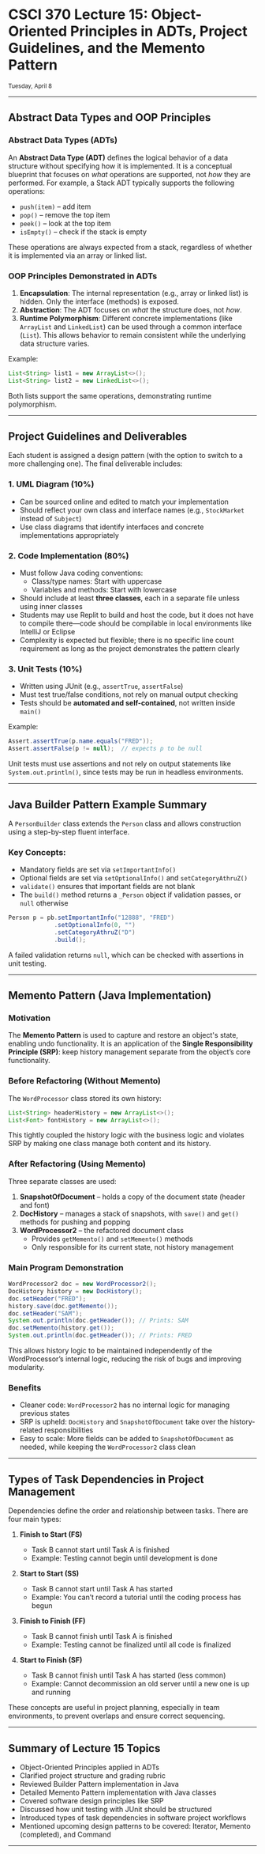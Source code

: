 # CSCI 370 Lecture 15: Object-Oriented Principles in ADTs, Project Guidelines, and the Memento Pattern

<small>Tuesday, April 8</small>

---

## Abstract Data Types and OOP Principles

### Abstract Data Types (ADTs)

An **Abstract Data Type (ADT)** defines the logical behavior of a data structure without specifying how it is implemented. It is a conceptual blueprint that focuses on _what_ operations are supported, not _how_ they are performed. For example, a Stack ADT typically supports the following operations:

- `push(item)` – add item
- `pop()` – remove the top item
- `peek()` – look at the top item
- `isEmpty()` – check if the stack is empty

These operations are always expected from a stack, regardless of whether it is implemented via an array or linked list.

### OOP Principles Demonstrated in ADTs

1. **Encapsulation**: The internal representation (e.g., array or linked list) is hidden. Only the interface (methods) is exposed.
2. **Abstraction**: The ADT focuses on _what_ the structure does, not _how_.
3. **Runtime Polymorphism**: Different concrete implementations (like `ArrayList` and `LinkedList`) can be used through a common interface (`List`). This allows behavior to remain consistent while the underlying data structure varies.

Example:

```java
List<String> list1 = new ArrayList<>();
List<String> list2 = new LinkedList<>();
```

Both lists support the same operations, demonstrating runtime polymorphism.

---

## Project Guidelines and Deliverables

Each student is assigned a design pattern (with the option to switch to a more challenging one). The final deliverable includes:

### 1. UML Diagram (10%)

- Can be sourced online and edited to match your implementation
- Should reflect your own class and interface names (e.g., `StockMarket` instead of `Subject`)
- Use class diagrams that identify interfaces and concrete implementations appropriately

### 2. Code Implementation (80%)

- Must follow Java coding conventions:
  - Class/type names: Start with uppercase
  - Variables and methods: Start with lowercase
- Should include at least **three classes**, each in a separate file unless using inner classes
- Students may use Replit to build and host the code, but it does not have to compile there—code should be compilable in local environments like IntelliJ or Eclipse
- Complexity is expected but flexible; there is no specific line count requirement as long as the project demonstrates the pattern clearly

### 3. Unit Tests (10%)

- Written using JUnit (e.g., `assertTrue`, `assertFalse`)
- Must test true/false conditions, not rely on manual output checking
- Tests should be **automated and self-contained**, not written inside `main()`

Example:

```java
Assert.assertTrue(p.name.equals("FRED"));
Assert.assertFalse(p != null);  // expects p to be null
```

Unit tests must use assertions and not rely on output statements like `System.out.println()`, since tests may be run in headless environments.

---

## Java Builder Pattern Example Summary

A `PersonBuilder` class extends the `Person` class and allows construction using a step-by-step fluent interface.

### Key Concepts:

- Mandatory fields are set via `setImportantInfo()`
- Optional fields are set via `setOptionalInfo()` and `setCategoryAthruZ()`
- `validate()` ensures that important fields are not blank
- The `build()` method returns a `_Person` object if validation passes, or `null` otherwise

```java
Person p = pb.setImportantInfo("12888", "FRED")
             .setOptionalInfo(0, "")
             .setCategoryAthruZ("D")
             .build();
```

A failed validation returns `null`, which can be checked with assertions in unit testing.

---

## Memento Pattern (Java Implementation)

### Motivation

The **Memento Pattern** is used to capture and restore an object's state, enabling undo functionality. It is an application of the **Single Responsibility Principle (SRP)**: keep history management separate from the object’s core functionality.

### Before Refactoring (Without Memento)

The `WordProcessor` class stored its own history:

```java
List<String> headerHistory = new ArrayList<>();
List<Font> fontHistory = new ArrayList<>();
```

This tightly coupled the history logic with the business logic and violates SRP by making one class manage both content and its history.

### After Refactoring (Using Memento)

Three separate classes are used:

1. **SnapshotOfDocument** – holds a copy of the document state (header and font)
2. **DocHistory** – manages a stack of snapshots, with `save()` and `get()` methods for pushing and popping
3. **WordProcessor2** – the refactored document class
   - Provides `getMemento()` and `setMemento()` methods
   - Only responsible for its current state, not history management

### Main Program Demonstration

```java
WordProcessor2 doc = new WordProcessor2();
DocHistory history = new DocHistory();
doc.setHeader("FRED");
history.save(doc.getMemento());
doc.setHeader("SAM");
System.out.println(doc.getHeader()); // Prints: SAM
doc.setMemento(history.get());
System.out.println(doc.getHeader()); // Prints: FRED
```

This allows history logic to be maintained independently of the WordProcessor’s internal logic, reducing the risk of bugs and improving modularity.

### Benefits

- Cleaner code: `WordProcessor2` has no internal logic for managing previous states
- SRP is upheld: `DocHistory` and `SnapshotOfDocument` take over the history-related responsibilities
- Easy to scale: More fields can be added to `SnapshotOfDocument` as needed, while keeping the `WordProcessor2` class clean

---

## Types of Task Dependencies in Project Management

Dependencies define the order and relationship between tasks. There are four main types:

1. **Finish to Start (FS)**

   - Task B cannot start until Task A is finished
   - Example: Testing cannot begin until development is done

2. **Start to Start (SS)**

   - Task B cannot start until Task A has started
   - Example: You can’t record a tutorial until the coding process has begun

3. **Finish to Finish (FF)**

   - Task B cannot finish until Task A is finished
   - Example: Testing cannot be finalized until all code is finalized

4. **Start to Finish (SF)**
   - Task B cannot finish until Task A has started (less common)
   - Example: Cannot decommission an old server until a new one is up and running

These concepts are useful in project planning, especially in team environments, to prevent overlaps and ensure correct sequencing.

---

## Summary of Lecture 15 Topics

- Object-Oriented Principles applied in ADTs
- Clarified project structure and grading rubric
- Reviewed Builder Pattern implementation in Java
- Detailed Memento Pattern implementation with Java classes
- Covered software design principles like SRP
- Discussed how unit testing with JUnit should be structured
- Introduced types of task dependencies in software project workflows
- Mentioned upcoming design patterns to be covered: Iterator, Memento (completed), and Command

---
